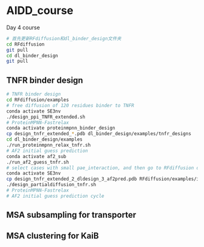 # AIDD_course
Day 4 course

```bash
# 首先更新RFdiffusion和dl_binder_design文件夹
cd RFdiffusion
git pull
cd dl_binder_design
git pull
```

## TNFR binder design
```bash
# TNFR binder design
cd RFdiffusion/examples
# free diffusion of 120 residues binder to TNFR
conda activate SE3nv
./design_ppi_TNFR_extended.sh
# ProteinMPNN-Fastrelax
conda activate proteinmpnn_binder_design
cp design_tnfr_extended_*.pdb dl_binder_design/examples/tnfr_designs
cd dl_binder_design/examples
./run_proteinmpnn_relax_tnfr.sh
# AF2 initial guess prediction
conda activate af2_sub
./run_af2_guess_tnfr.sh
# select cases with small pae_interaction, and then go to RFdiffusion dir
conda activate SE3nv
cp design_tnfr_extended_2_dldesign_3_af2pred.pdb RFdiffusion/examples/input_pdbs/
./design_partialdiffusion_tnfr.sh
# ProteinMPNN-Fastrelax
# AF2 initial guess prediction cycle
```

## MSA subsampling for transporter

## MSA clustering for KaiB
